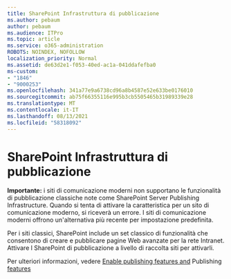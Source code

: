 ```yaml
---
title: SharePoint Infrastruttura di pubblicazione
ms.author: pebaum
author: pebaum
ms.audience: ITPro
ms.topic: article
ms.service: o365-administration
ROBOTS: NOINDEX, NOFOLLOW
localization_priority: Normal
ms.assetid: de63d2e1-f053-40ed-ac1a-041ddafefba0
ms-custom:
- "1846"
- "9000253"
ms.openlocfilehash: 341a77e9a6738cd96a8b4587e52e633be0176010
ms.sourcegitcommit: ab75f66355116e995b3cb5505465b31989339e28
ms.translationtype: MT
ms.contentlocale: it-IT
ms.lasthandoff: 08/13/2021
ms.locfileid: "58318092"
---
```

# <a name="sharepoint-publishing-infrastructure"></a>SharePoint Infrastruttura di pubblicazione

**Importante:** i siti di comunicazione moderni non supportano le funzionalità di pubblicazione classiche note come SharePoint Server Publishing Infrastructure. Quando si tenta di attivare la caratteristica per un sito di comunicazione moderno, si riceverà un errore. I siti di comunicazione moderni offrono un'alternativa più recente per impostazione predefinita.

Per i siti classici, SharePoint include un set classico di funzionalità che consentono di creare e pubblicare pagine Web avanzate per la rete Intranet. Attivare l SharePoint di pubblicazione a livello di raccolta siti per attivarli.

Per ulteriori informazioni, vedere [Enable publishing features and](https://support.office.com/article/Enable-publishing-features-479677A6-8B33-4AC7-907D-071C1C7E4518) Publishing [features](https://support.office.com/article/Features-enabled-in-a-SharePoint-Online-publishing-site-3AB3810C-3C2C-4361-9D0E-0CBE666EA0B0?wt.mc_id=O365_Portal_MMaven#__toc336865553)

